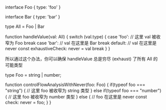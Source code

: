 interface Foo {
  type: 'foo'
}

interface Bar {
  type: 'bar'
}

type All = Foo | Bar


function handleValue(val: All) {
  switch (val.type) {
    case 'foo':
      // 这里 val 被收窄为 Foo
      break
    case 'bar':
      // val 在这里是 Bar
      break
    default:
      // val 在这里是 never
      const exhaustiveCheck: never = val
      break
  }
}
 
 所以通过这个办法，你可以确保 handleValue 总是穷尽 (exhaust) 了所有 All 的可能类型


 type Foo = string | number;

function controlFlowAnalysisWithNever(foo: Foo) {
  if(typeof foo === "string") {
    // 这里 foo 被收窄为 string 类型
  } else if(typeof foo === "number") {
    // 这里 foo 被收窄为 number 类型
  } else {
    // foo 在这里是 never
    const check: never = foo;
  }
}